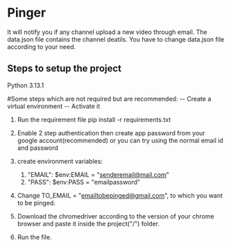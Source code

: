 # Pinger

It will notify you if any channel upload a new video through email.
The data.json file contains the channel deatils.
You have to change data.json file according to your need.

## Steps to setup the project

Python 3.13.1

#Some steps which are not required but are recommended:
-- Create a virtual environment
-- Activate it

1. Run the requirement file 
pip install -r requirements.txt

2. Enable 2 step authentication then create app password from your google account(recommended) or you can try using the normal email id and password

3. create environment variables: 
    1. "EMAIL": 
        $env:EMAIL = "senderemail@mail.com"
    2. "PASS":
        $env:PASS = "emailpassword"

4. Change TO_EMAIL = "emailtobepinged@gmail.com", to which you want to be pinged.

5. Download the chromedriver according to the version of your chrome browser and paste it inside the project("/") folder.

6. Run the file.

